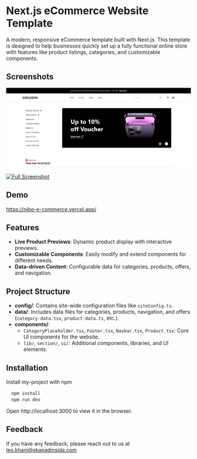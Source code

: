 # Next.js eCommerce Website Template

A modern, responsive eCommerce template built with Next.js. This template is designed to help businesses quickly set up a fully functional online store with features like product listings, categories, and customizable components.

## Screenshots

![App Screenshot](/public/screenshot.png)

[![Full Screenshot](/public/screenshot-full.png)](/public/screenshot-full.png)

## Demo

https://nibo-e-commerce.vercel.app/

## Features

- **Live Product Previews**: Dynamic product display with interactive previews.
- **Customizable Components**: Easily modify and extend components for different needs.
- **Data-driven Content**: Configurable data for categories, products, offers, and navigation.

## Project Structure

- **config/**: Contains site-wide configuration files like `siteConfig.ts`.
- **data/**: Includes data files for categories, products, navigation, and offers (`category-data.tsx`, `product-data.ts`, etc.).
- **components/**:
  - `CategoryPlaceholder.tsx`, `Footer.tsx`, `Navbar.tsx`, `Product.tsx`: Core UI components for the website.
  - `lib/`, `section/`, `ui/`: Additional components, libraries, and UI elements.

## Installation

Install my-project with npm

```bash
  npm install
  npm run dev
```

Open http://localhost:3000 to view it in the browser.

## Feedback

If you have any feedback, please reach out to us at leo.khani@skapadinsida.com
